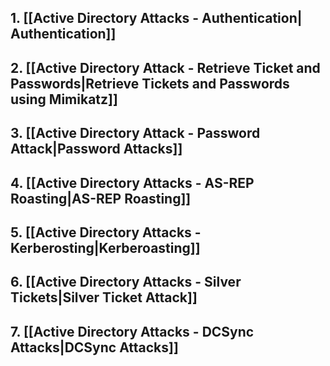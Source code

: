 
## 1. [[Active Directory Attacks - Authentication| Authentication]]
## 2. [[Active Directory Attack - Retrieve Ticket and Passwords|Retrieve Tickets and Passwords using Mimikatz]]
## 3. [[Active Directory Attack - Password Attack|Password Attacks]]
## 4. [[Active Directory Attacks - AS-REP Roasting|AS-REP Roasting]]
## 5. [[Active Directory Attacks - Kerberosting|Kerberoasting]]
## 6. [[Active Directory Attacks - Silver Tickets|Silver Ticket Attack]]
## 7. [[Active Directory Attacks - DCSync Attacks|DCSync Attacks]]
